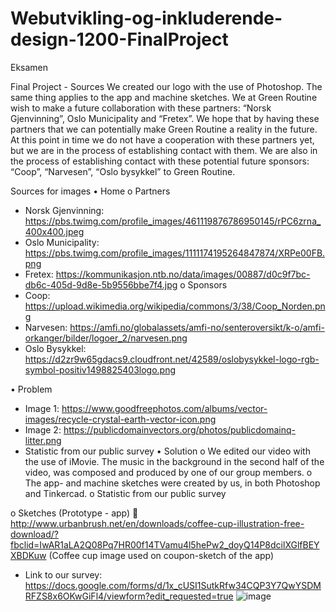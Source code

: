 # Webutvikling-og-inkluderende-design-1200-FinalProject
Eksamen

Final Project - Sources
We created our logo with the use of Photoshop. The same thing applies to the app and machine sketches. We at Green Routine wish to make a future collaboration with these partners: “Norsk Gjenvinning”, Oslo Municipality and “Fretex”. We hope that by having these partners that we can potentially make Green Routine a reality in the future. At this point in time we do not have a cooperation with these partners yet, but we are in the process of establishing contact with them.  We are also in the process of establishing contact with these potential future sponsors: “Coop”, “Narvesen”, “Oslo bysykkel” to Green Routine.

Sources for images
•	Home
o	Partners
-	Norsk Gjenvinning: https://pbs.twimg.com/profile_images/461119876786950145/rPC6zrna_400x400.jpeg 
-	Oslo Municipality: https://pbs.twimg.com/profile_images/1111174195264847874/XRPe00FB.png
-	Fretex: https://kommunikasjon.ntb.no/data/images/00887/d0c9f7bc-db6c-405d-9d8e-5b9556bbe7f4.jpg 
o	Sponsors
-	Coop: https://upload.wikimedia.org/wikipedia/commons/3/38/Coop_Norden.png 
-	Narvesen: https://amfi.no/globalassets/amfi-no/senteroversikt/k-o/amfi-orkanger/bilder/logoer_2/narvesen.png 
-	Oslo Bysykkel: https://d2zr9w65gdacs9.cloudfront.net/42589/oslobysykkel-logo-rgb-symbol-positiv1498825403logo.png 

•	Problem
-	Image 1: https://www.goodfreephotos.com/albums/vector-images/recycle-crystal-earth-vector-icon.png
-	Image 2: https://publicdomainvectors.org/photos/publicdomainq-litter.png 
-	Statistic from our public survey
•	Solution
o	We edited our video with the use of iMovie. The music in the background in the second half of the video, was composed and produced by one of our group members.
o	The app- and machine sketches were created by us, in both Photoshop and Tinkercad.
o	Statistic from our public survey

o	Sketches (Prototype - app)
	http://www.urbanbrush.net/en/downloads/coffee-cup-illustration-free-download/?fbclid=IwAR1aLA2Q08Pq7HR00f14TVamu4l5hePw2_doyQ14P8dcilXGlfBEYXBDKuw (Coffee cup image used on coupon-sketch of the app)

- Link to our survey: https://docs.google.com/forms/d/1x_cUSI1SutkRfw34CQP3Y7QwYSDMRFZS8x6OKwGiFl4/viewform?edit_requested=true
![image](https://github.com/da9tran/Webutvikling-og-inkluderende-design-1200-FinalProject/assets/56063616/0e9a019c-8593-46a9-bda2-fb286ea8dc7b)

